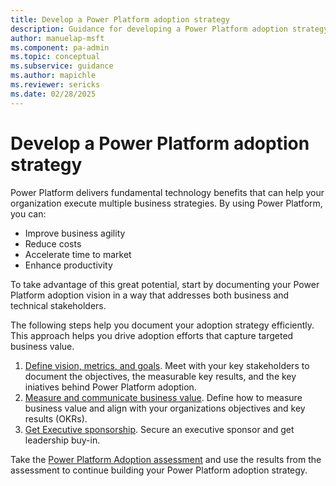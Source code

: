 ```yaml
---
title: Develop a Power Platform adoption strategy
description: Guidance for developing a Power Platform adoption strategy
author: manuelap-msft
ms.component: pa-admin
ms.topic: conceptual
ms.subservice: guidance
ms.author: mapichle
ms.reviewer: sericks
ms.date: 02/28/2025
---
```


# Develop a Power Platform adoption strategy

Power Platform delivers fundamental technology benefits that can help your organization execute multiple business strategies. By using Power Platform, you can:

- Improve business agility
- Reduce costs
- Accelerate time to market
- Enhance productivity

To take advantage of this great potential, start by documenting your Power Platform adoption vision in a way that addresses both business and technical stakeholders.

The following steps help you document your adoption strategy efficiently. This approach helps you drive adoption efforts that capture targeted business value.

1. [Define vision, metrics, and goals](vision.md). Meet with your key stakeholders to document the objectives, the measurable key results, and the key iniatives behind Power Platform adoption.
1. [Measure and communicate business value](business-value.md). Define how to measure business value and align with your organizations objectives and key results (OKRs).
1. [Get Executive sponsorship](executive-sponsorship.md). Secure an executive sponsor and get leadership buy-in.

Take the [Power Platform Adoption assessment](/assessments/3c62fd23-9d36-491c-8941-26d5553365f8/) and use the results from the assessment to continue building your Power Platform adoption strategy.

